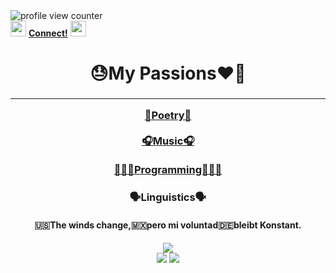 <div align='left'>
  <img src='https://komarev.com/ghpvc/?username=mastergrant137&color=blueviolet' alt='profile view counter' title='profile view counter'>
</div>
<span align='right'>
  <img src='https://media.giphy.com/media/41GcxPlfVrgli/giphy.gif' width='25px'>
  <a href='https://campsite.bio/137'><b>Connect!</b></a>
  <img src='https://media.giphy.com/media/41GcxPlfVrgli/giphy.gif' width='25px'>
</span>
<div align='center'>
  <h1>😓My Passions❤️‍🔥<h3>
  <hr>
  <a href='https://genius.com/1_3_7'>📝Poetry📝</a>
  <br>
  <br>
  <a href='https://open.spotify.com/artist/1vK6H7t1vrSFkgCE3pXvAP?si=mgQXvotGRVKj2CNCLmiFDQ&nd=1'>🎧Music🎧</a>
  <br>
  <br>
  <a href='https://github.com/MasterGrant137?tab=repositories'>👨🏽‍💻Programming👨🏽‍💻</a>
  <h3>🗣Linguistics🗣</h3>
  <h4>🇺🇸The winds change,🇲🇽pero mi voluntad🇩🇪bleibt Konstant.</h4>
    <div>
    <img src='https://github-readme-stats.vercel.app/api/top-langs/?username=mastergrant137&theme=radical&langs_count=6&layout=compact'></img>
  </div>
  <div>
    <img src='https://github-readme-stats.vercel.app/api?username=mastergrant137&theme=radical&show_icons=true&count_private=true&hide=issues,contribs'></img>
    <img src='https://readme-jokes.vercel.app/api?bgColor=%23141421&borderColor=%23e4e2e2&qColor=%23a8fdf6&aColor=%23f7d746'>
  </div>
</div>
